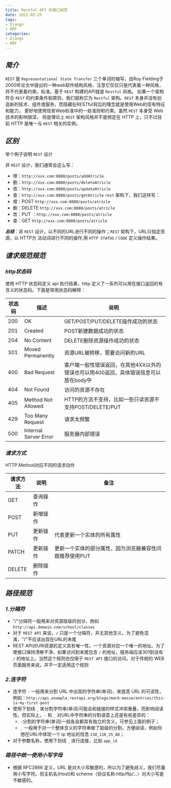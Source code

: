 ```yaml
---
title: Restful API 的接口规范
date: 2022-02-25
tags:
- Django
- DRF
categories:
- Django
- DRF
---
```


## ***简介***
`REST` 是 `Representational State Transfer` 三个单词的缩写，由Roy Fielding于2000年论文中提出的一种web软件结构风格，注意它仅仅只是代表着一种风格，并不代表着约束、标准。基于 `REST` 构建的API就是 `Restful` 风格。 如果一个架构符合 `REST` 的约束条件和原则，我们就称它为 `Restful` 架构。`REST` 本身并没有创造新的技术、组件或服务，而隐藏在RESTful背后的理念就是使用Web的现有特征和能力， 更好地使用现有Web标准中的一些准则和约束。虽然 `REST` 本身受 Web技术的影响很深， 但是理论上 `REST` 架构风格并不是绑定在 HTTP 上，只不过目前 HTTP 是唯一与 `REST` 相关的实例。

## ***区别***
举个例子说明 `REST` 设计

非 `REST` 设计，我们通常会这么写：
- 增：`http://xxx.com:8080/posts/addAtricle`
- 删：`http://xxx.com:8080/posts/deleteAtricle`
- 改：`http://xxx.com:8080/posts/updateAtricle`
- 查：`http://xxx.com:8080/posts/getAtricle`
`rest` 架构下，我们这样写：
- 增：POST `http://xxx.com:8080/posts/atricle`
- 删：DELETE `http://xxx.com:8080/posts/atricle`
- 改：PUT ：`http://xxx.com:8080/posts/atricle`
- 查：GET `http://xxx.com:8080/posts/atricle`

***总结***：非 `REST` 设计，以不同的URL进行不同的操作；`REST` 架构下，URL只指定资源，以 HTTP方 法动词进行不同的操作,用 `HTTP STATUS` / `CODE` 定义操作结果。

## ***请求规范规范***

### ***http状态码***
使用 HTTP 状态码定义 api 执行结果，http 定义了一系列可以用在接口返回的有含义的状态码。下面是常用状态码解释：

|状态码|描述|说明|
|-|-|-|
|200|OK|GET/POST/PUT/DELETE操作成功的状态|
|201|Created|POST新建数据成功的状态|
|204|No Content|DELETE删除资源操作成功的状态|
|301|Moved Permanently|资源URL被转移，需要访问新的URL|
|400|Bad Request|客户端一般性错误返回，在其他4XX以外的错误也可以用400返回，具体错误信息可以放在body中|
|404|Not Found|访问的资源不存在|
|405|Method Not Allowed|HTTP的方法不支持，比如一些只读资源不支持POST/DELETE/PUT|
|429|Too Many Request|请求太频繁|
|500|Internal Server Error|服务器内部错误|

### ***请求方式***

HTTP Method对应不同的请求动作

|请求方法|说明|备注|
|-|-|-|
|GET|查询操作||
|POST|新增操作||
|PUT|更新操作|代表更新一个实体的所有属性|
|PATCH|更新操作|更新一个实体的部分属性，因为浏览器兼容性问题推荐使用PUT|
|DELETE|删除操作||

## ***路径规范***
### ***1.分隔符***
- "/"分隔符一般用来对资源层级的划分，例如 `http://api.domain.com/school/classes`
- 对于 `REST API` 来说，`/` 只是一个分隔符，并无其他含义。为了避免混淆，"/"不应该出现在URL的末尾
- REST API对URI资源的定义具有唯一性，一个资源对应一个唯一的地址。为了使接口保持清晰干净，如果访问到末尾包含 `/` 的地址，服务端应该301到没有 `/` 的地址上。当然这个规则也仅限于 `REST API` 接口的访问，对于传统的 WEB 页面服务来说，并不一定适用这个规则

### ***2.连字符***
- 连字符 `-` 一般用来分割 URL 中出现的字符串(单词)，来提高 URL 的可读性，例如：`http://api.example.restapi.org/blogs/mark-masse/entries/this-is-my-first-post`
- 使用下划线 `_` 来分割字符串(单词)可能会和链接的样式冲突重叠，而影响阅读性。但实际上，`-` 和 `_` 对URL中字符串的分割语意上还是有些差异的：
	- `-`分割的字符串(单词)一般各自都具有独立的含义，可参见上面的例子；
	- `_` 一般用于对一个整体含义的字符串做了层级的分割，方便阅读，例如你想在URL中体现一个 ip 地址的信息 `210_110_25_88`；
- 对于参数名称，使用下划线 `_` 进行连接，比如 `app_id`

### ***路径中统一使用小写字母***
- 根据 RFC3986 定义，URL 是对大小写敏感的，所以为了避免歧义，我们尽量用小写字符。但主机名(Host)和 scheme（协议名称:http/ftp/…）对大小写是不敏感的。
